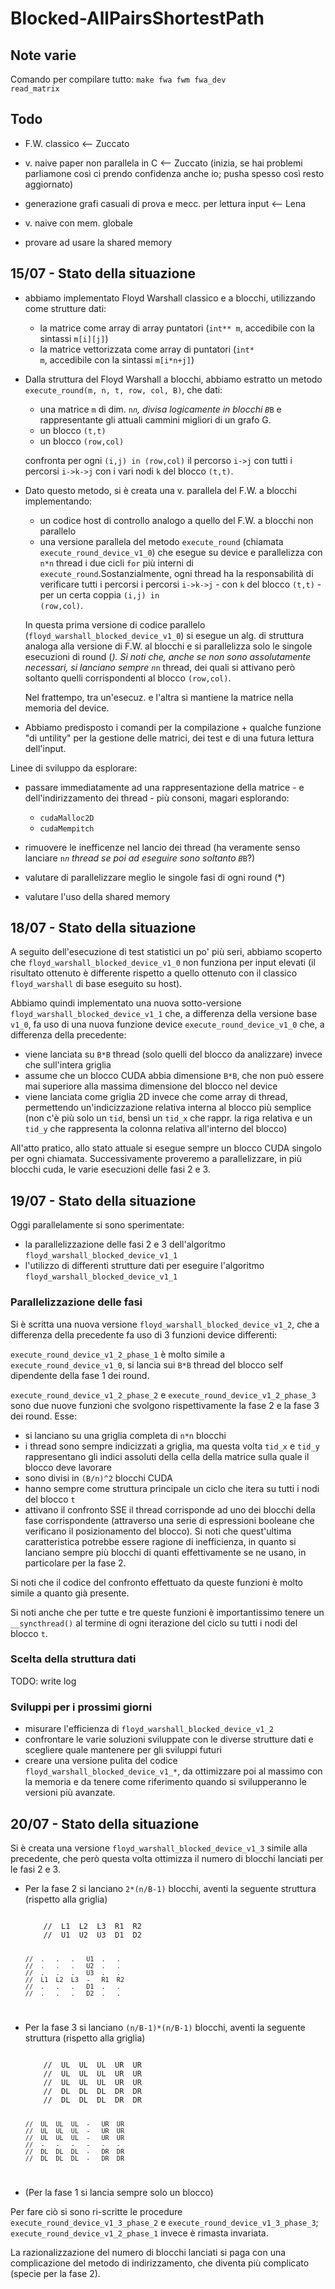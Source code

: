 # Blocked-AllPairsShortestPath

## Note varie

Comando per compilare tutto:    <code>make fwa fwm fwa_dev read_matrix</code>

## Todo

* F.W. classico <-- Zuccato
* v. naive paper non parallela in C <-- Zuccato (inizia, se hai problemi parliamone così ci prendo confidenza anche io; pusha spesso così resto aggiornato)

* generazione grafi casuali di prova e mecc. per lettura input <-- Lena

* v. naive con mem. globale
* provare ad usare la shared memory

## 15/07 - Stato della situazione

*   abbiamo implementato Floyd Warshall classico e a blocchi, utilizzando come strutture dati:
    -   la matrice come array di array puntatori (<code>int** m</code>, accedibile con la sintassi <code>m[i][j]</code>)
    -   la matrice vettorizzata come array di puntatori (<code>int* m</code>, accedibile con la sintassi <code>m[i*n+j]</code>)

*   Dalla struttura del Floyd Warshall a blocchi, abbiamo estratto un metodo <code>execute_round(m, n, t, row, col, B)</code>, che dati:
    -   una matrice <code>m</code> di dim. <code>n*n</code>, divisa logicamente in blocchi <code>B*B</code> e rappresentante gli attuali cammini migliori di un grafo G.
    -   un blocco <code>(t,t)</code>
    -   un blocco <code>(row,col)</code>

    confronta per ogni <code>(i,j) in (row,col)</code> il percorso <code>i->j</code> con tutti i percorsi <code>i->k->j</code> con i vari nodi <code>k</code> del blocco <code>(t,t)</code>.

*   Dato questo metodo, si è creata una v. parallela del F.W. a blocchi  implementando:
    -   un codice host di controllo analogo a quello del F.W. a blocchi non parallelo
    -   una versione parallela del metodo <code>execute_round</code> (chiamata <code>execute_round_device_v1_0</code>) che esegue su device e parallelizza con <code>n*n</code> thread i due cicli <code>for</code> più interni di <code>execute_round</code>.Sostanzialmente, ogni thread ha la responsabilità di verificare tutti i percorsi i percorsi <code>i->k->j</code> - con <code>k</code> del blocco <code>(t,t)</code> - per un certa coppia <code>(i,j) in (row,col)</code>.

    In questa prima versione di codice parallelo (<code>floyd_warshall_blocked_device_v1_0</code>) si esegue un alg. di struttura analoga alla versione di F.W. al blocchi e si parallelizza solo le singole esecuzioni di round (*). Si noti che, anche se non sono assolutamente necessari, si lanciano sempre <code>n*n</code> thread, dei quali si attivano però soltanto quelli corrispondenti al blocco <code>(row,col)</code>.

    Nel frattempo, tra un'esecuz. e l'altra si mantiene la matrice nella memoria del device.

*   Abbiamo predisposto i comandi per la compilazione + qualche funzione "di untility" per la gestione delle matrici, dei test e di una futura lettura dell'input.

Linee di sviluppo da esplorare:

*   passare immediatamente ad una rappresentazione della matrice - e dell'indirizzamento dei thread - più consoni, magari esplorando:
    -   <code>cudaMalloc2D</code>
    -   <code>cudaMempitch</code>

*   rimuovere le inefficenze nel lancio dei thread (ha veramente senso lanciare <code>n*n</code> thread se poi ad eseguire sono soltanto <code>B*B</code>?)

*   valutare di parallelizzare meglio le singole fasi di ogni round (*)

*   valutare l'uso della shared memory

## 18/07 - Stato della situazione

A seguito dell'esecuzione di test statistici un po' più seri, abbiamo scoperto che <code>floyd_warshall_blocked_device_v1_0</code> non funziona per input elevati (il risultato ottenuto è differente rispetto a quello ottenuto con il classico <code>floyd_warshall</code> di base eseguito su host).

Abbiamo quindi implementato una nuova sotto-versione <code>floyd_warshall_blocked_device_v1_1</code> che, a differenza della versione base <code>v1_0</code>, fa uso di una nuova funzione device <code>execute_round_device_v1_0</code> che, a differenza della precedente:

*   viene lanciata su <code>B*B</code> thread (solo quelli del blocco da analizzare) invece che sull'intera griglia
*   assume che un blocco CUDA abbia dimensione <code>B*B</code>, che non può essere mai superiore alla massima dimensione del blocco nel device
*   viene lanciata come griglia 2D invece che come array di thread, permettendo un'indicizzazione relativa interna al blocco più semplice (non c'è più solo un <code>tid</code>, bensì un <code>tid_x</code> che rappr. la riga relativa e un <code>tid_y</code> che rappresenta la colonna relativa all'interno del blocco)

All'atto pratico, allo stato attuale si esegue sempre un blocco CUDA singolo per ogni chiamata. Successivamente proveremo a parallelizzare, in più blocchi cuda, le varie esecuzioni delle fasi 2 e 3.

## 19/07 - Stato della situazione

Oggi parallelamente si sono sperimentate:

*   la parallelizzazione delle fasi 2 e 3 dell'algoritmo <code>floyd_warshall_blocked_device_v1_1</code>
*   l'utilizzo di differenti strutture dati per eseguire l'algoritmo <code>floyd_warshall_blocked_device_v1_1</code>

### Parallelizzazione delle fasi

Si è scritta una nuova versione <code>floyd_warshall_blocked_device_v1_2</code>, che a differenza della precedente fa uso di 3 funzioni device differenti:

<code>execute_round_device_v1_2_phase_1</code> è molto simile a <code>execute_round_device_v1_0</code>, si lancia sui <code>B*B</code> thread del blocco self dipendente della fase 1 dei round.

<code>execute_round_device_v1_2_phase_2</code> e <code>execute_round_device_v1_2_phase_3</code> sono due nuove funzioni che svolgono rispettivamente la fase 2 e la fase 3 dei round. Esse:

*   si lanciano su una griglia completa di <code>n*n</code> blocchi 
*   i thread sono sempre indicizzati a griglia, ma questa volta <code>tid_x</code> e <code>tid_y</code> rappresentano gli indici assoluti della cella della matrice sulla quale il blocco deve lavorare
*   sono divisi in <code>(B/n)^2</code> blocchi CUDA
*   hanno sempre come struttura principale un ciclo che itera su tutti i nodi del blocco <code>t</code>
*   attivano il confronto SSE il thread corrisponde ad uno dei blocchi della fase corrispondente (attraverso una serie di espressioni booleane che verificano il posizionamento del blocco). Si noti che quest'ultima caratteristica potrebbe essere ragione di inefficienza, in quanto si lanciano sempre più blocchi di quanti effettivamente se ne usano, in particolare per la fase 2.


Si noti che il codice del confronto effettuato da queste funzioni è molto simile a quanto già presente.

Si noti anche che per tutte e tre queste funzioni è importantissimo tenere un <code>__syncthread()</code> al termine di ogni iterazione del ciclo su tutti i nodi del blocco <code>t</code>.

### Scelta della struttura dati

TODO: write log

### Sviluppi per i prossimi giorni

*   misurare l'efficienza di <code>floyd_warshall_blocked_device_v1_2</code>
*   confrontare le varie soluzioni sviluppate con le diverse strutture dati e scegliere quale mantenere per gli sviluppi futuri
*   creare una versione pulita del codice <code>floyd_warshall_blocked_device_v1_*</code>, da ottimizzare poi al massimo con la memoria e da tenere come riferimento quando si svilupperanno le versioni più avanzate.

## 20/07 - Stato della situazione

Si è creata una versione <code>floyd_warshall_blocked_device_v1_3</code> simile alla precedente, che però questa volta ottimizza il numero di blocchi lanciati per le fasi 2 e 3. 

*   Per la fase 2 si lanciano <code>2*(n/B-1)</code> blocchi, aventi la seguente struttura (rispetto alla griglia)

    <code>
        //  L1  L2  L3  R1  R2
        //  U1  U2  U3  D1  D2
        
        //  .   .   .   U1  .   .
        //  .   .   .   U2  .   .
        //  .   .   .   U3  .   .
        //  L1  L2  L3  -   R1  R2
        //  .   .   .   D1  .   .
        //  .   .   .   D2  .   .
    </code>

*   Per la fase 3 si lanciano <code>(n/B-1)*(n/B-1)</code> blocchi, aventi la seguente struttura (rispetto alla griglia)

    <code>
        //  UL  UL  UL  UR  UR
        //  UL  UL  UL  UR  UR
        //  UL  UL  UL  UR  UR
        //  DL  DL  DL  DR  DR
        //  DL  DL  DL  DR  DR

        //  UL  UL  UL  -   UR  UR
        //  UL  UL  UL  -   UR  UR
        //  UL  UL  UL  -   UR  UR  
        //  -   -   -   -   -   - 
        //  DL  DL  DL  -   DR  DR
        //  DL  DL  DL  -   DR  DR
    </code>

*   (Per la fase 1 si lancia sempre solo un blocco)

Per fare ciò si sono ri-scritte le procedure <code>execute_round_device_v1_3_phase_2</code> e <code>execute_round_device_v1_3_phase_3</code>; <code>execute_round_device_v1_2_phase_1</code> invece è rimasta invariata.

La razionalizzazione del numero di blocchi lanciati si paga con una complicazione del metodo di indirizzamento, che diventa più complicato (specie per la fase 2).

